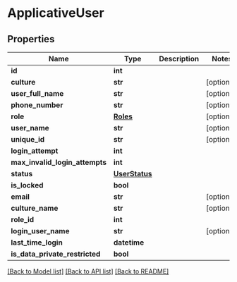 # ApplicativeUser

## Properties
Name | Type | Description | Notes
------------ | ------------- | ------------- | -------------
**id** | **int** |  | 
**culture** | **str** |  | [optional] 
**user_full_name** | **str** |  | [optional] 
**phone_number** | **str** |  | [optional] 
**role** | [**Roles**](Roles.md) |  | [optional] 
**user_name** | **str** |  | [optional] 
**unique_id** | **str** |  | [optional] 
**login_attempt** | **int** |  | 
**max_invalid_login_attempts** | **int** |  | 
**status** | [**UserStatus**](UserStatus.md) |  | 
**is_locked** | **bool** |  | 
**email** | **str** |  | [optional] 
**culture_name** | **str** |  | [optional] 
**role_id** | **int** |  | 
**login_user_name** | **str** |  | [optional] 
**last_time_login** | **datetime** |  | 
**is_data_private_restricted** | **bool** |  | 

[[Back to Model list]](../README.md#documentation-for-models) [[Back to API list]](../README.md#documentation-for-api-endpoints) [[Back to README]](../README.md)



